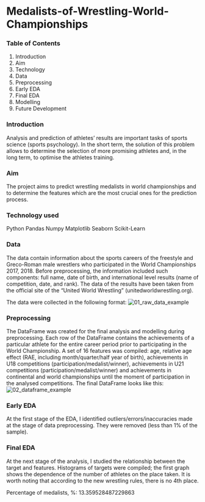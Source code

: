 # Medalists-of-Wrestling-World-Championships

### Table of Contents 
1. Introduction
2. Aim
3. Technology
3. Data
4. Preprocessing
5. Early EDA
6.  Final EDA
7. Modelling
8. Future Development

### Introduction

Analysis and prediction of athletes’ results are important tasks of sports science (sports psychology). In the short term, the solution of this problem allows  to determine the selection of more promising athletes and, in the long term, to optimise the athletes training.

### Aim

The project aims to predict wrestling medalists in world championships and to determine the features which are the most crucial ones for the prediction process. 

### Technology used

Python
Pandas
Numpy
Matplotlib
Seaborn
Scikit-Learn

### Data 
The data contain information about the sports careers of the freestyle and Greco-Roman male wrestlers who participated in the World Championships 2017, 2018. Before preprocessing, the information included such components: full name, date of birth, and international level results (name of competition, date, and rank).
The data of the results have been taken from the official site of the “United World Wrestling” (unitedworldwrestling.org).

The data were collected in the following format:
![01_raw_data_example](https://user-images.githubusercontent.com/82052288/161391241-e0ca2907-9a5f-4477-9748-48240d6c381c.jpg)

### Preprocessing
The DataFrame was created for the final analysis and modelling during preprocessing. Each row of the DataFrame contains the achievements of a particular athlete for the entire career period prior to participating in the World Championship.
A set of 16 features was compiled: age, relative age effect (RAE, including month/quarter/half year of birth), achievements in U18 competitions (participation/medalist/winner), achievements in U21 competitions (participation/medalist/winner) and achievements in continental and world championships until the moment of participation in the analysed competitions.
The final DataFrame looks like this:
![02_dataframe_example](https://user-images.githubusercontent.com/82052288/161391213-dd9dda0e-3f19-4d1e-abc5-16b4c6baab2c.jpg)
### Early EDA
At the first stage of the EDA, I identified outliers/errors/inaccuracies made at the stage of data preprocessing. They were removed (less than 1% of the sample).
### Final EDA
At the next stage of the analysis, I studied the relationship between the target and features. Histograms of targets were compiled; the first graph shows the dependence of the number of athletes on the place taken. It is worth noting that according to the new wrestling rules, there is no 4th place.

Percentage of medalists, %: 13.359528487229863
